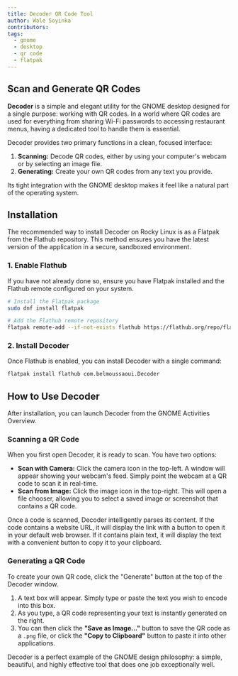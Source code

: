 ```yaml
---
title: Decoder QR Code Tool
author: Wale Soyinka
contributors:
tags:
  - gnome
  - desktop
  - qr code
  - flatpak
---
```


## Scan and Generate QR Codes

**Decoder** is a simple and elegant utility for the GNOME desktop designed for a single purpose: working with QR codes. In a world where QR codes are used for everything from sharing Wi-Fi passwords to accessing restaurant menus, having a dedicated tool to handle them is essential.

Decoder provides two primary functions in a clean, focused interface:
1.  **Scanning:** Decode QR codes, either by using your computer's webcam or by selecting an image file.
2.  **Generating:** Create your own QR codes from any text you provide.

Its tight integration with the GNOME desktop makes it feel like a natural part of the operating system.

## Installation

The recommended way to install Decoder on Rocky Linux is as a Flatpak from the Flathub repository. This method ensures you have the latest version of the application in a secure, sandboxed environment.

### 1. Enable Flathub

If you have not already done so, ensure you have Flatpak installed and the Flathub remote configured on your system.

```bash
# Install the Flatpak package
sudo dnf install flatpak

# Add the Flathub remote repository
flatpak remote-add --if-not-exists flathub https://flathub.org/repo/flathub.flatpakrepo
```

### 2. Install Decoder

Once Flathub is enabled, you can install Decoder with a single command:

```bash
flatpak install flathub com.belmoussaoui.Decoder
```

## How to Use Decoder

After installation, you can launch Decoder from the GNOME Activities Overview.

### Scanning a QR Code

When you first open Decoder, it is ready to scan. You have two options:

*   **Scan with Camera:** Click the camera icon in the top-left. A window will appear showing your webcam's feed. Simply point the webcam at a QR code to scan it in real-time.
*   **Scan from Image:** Click the image icon in the top-right. This will open a file chooser, allowing you to select a saved image or screenshot that contains a QR code.

Once a code is scanned, Decoder intelligently parses its content. If the code contains a website URL, it will display the link with a button to open it in your default web browser. If it contains plain text, it will display the text with a convenient button to copy it to your clipboard.

### Generating a QR Code

To create your own QR code, click the "Generate" button at the top of the Decoder window.

1.  A text box will appear. Simply type or paste the text you wish to encode into this box.
2.  As you type, a QR code representing your text is instantly generated on the right.
3.  You can then click the **"Save as Image..."** button to save the QR code as a `.png` file, or click the **"Copy to Clipboard"** button to paste it into other applications.

Decoder is a perfect example of the GNOME design philosophy: a simple, beautiful, and highly effective tool that does one job exceptionally well.
